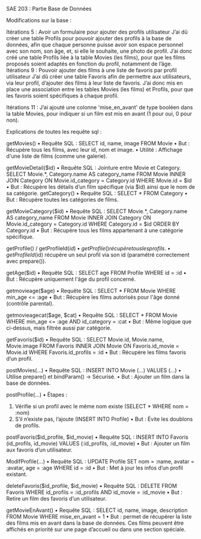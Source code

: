 SAE 203 : Partie Base de Données




 Modifications sur la base :

Itérations 5 : Avoir un formulaire pour ajouter des profils utilisateur
J’ai dû créer une table Profils pour pouvoir ajouter des profils à la base de données, afin que chaque personne puisse avoir son espace personnel avec son nom, son âge, et, si elle le souhaite, une photo de profil. J’ai donc créé une table Profils liée à la table Movies (les films), pour que les films proposés soient adaptés en fonction du profil, notamment de l’âge.
Itérations 9 : Pouvoir ajouter des films à une liste de favoris par profil utilisateur
J’ai dû créer une table Favoris afin de permettre aux utilisateurs, via leur profil, d’ajouter des films à leur liste de favoris. J’ai donc mis en place une association entre les tables Movies (les films) et Profils, pour que les favoris soient spécifiques à chaque profil.

Itérations 11 :
J’ai ajouté une colonne 'mise_en_avant' de type booléen dans la table Movies, pour indiquer si un film est mis en avant (1 pour oui, 0 pour non).

Explications de toutes les requête sql : 

getMovies()
•	Requête SQL : SELECT id, name, image FROM Movie
•	But : Récupère tous les films, avec leur id, nom et image.
•	Utilité : Affichage d'une liste de films (comme une galerie).

getMovieDetail($id)
•	Requête SQL : Jointure entre Movie et Category.
SELECT Movie.*, Category.name AS category_name 
FROM Movie 
INNER JOIN Category ON Movie.id_category = Category.id 
WHERE Movie.id = $id
•	But : Récupère les détails d’un film spécifique (via $id) ainsi que le nom de sa catégorie.
getCategory()
•	Requête SQL : SELECT * FROM Category
•	But : Récupère toutes les catégories de films.

getMovieCategory($id)
•	Requête SQL :
SELECT Movie.*, Category.name AS category_name 
FROM Movie 
INNER JOIN Category ON Movie.id_category = Category.id
WHERE Category.id = $id
ORDER BY Category.id
•	But : Récupère tous les films appartenant à une catégorie spécifique.

getProfile() / getProfileId($id)
•	getProfile() récupère tous les profils.
•	getProfileId($id) récupère un seul profil via son id (paramétré correctement avec prepare()).

getAge($id)
•	Requête SQL : SELECT age FROM Profile WHERE id = :id
•	But : Récupère uniquement l'âge du profil concerné.

getmovieage($age)
•	Requête SQL : SELECT * FROM Movie WHERE min_age <= :age
•	But : Récupère les films autorisés pour l'âge donné (contrôle parental).

getmovieagecat($age, $cat)
•	Requête SQL : SELECT * FROM Movie WHERE min_age <= :age AND id_category = :cat
•	But : Même logique que ci-dessus, mais filtrée aussi par catégorie.

getFavoris($id)
•	Requête SQL :
SELECT Movie.id, Movie.name, Movie.image
FROM Favoris 
INNER JOIN Movie ON Favoris.id_movie = Movie.id 
WHERE Favoris.id_profils = :id
•	But : Récupère les films favoris d’un profil.


postMovies(...)
•	Requête SQL : INSERT INTO Movie (...) VALUES (...)
•	Utilise prepare() et bindParam() →  Sécurisé.
•	But : Ajouter un film dans la base de données.

postProfile(...)
•	Étapes :
1.	Vérifie si un profil avec le même nom existe (SELECT * WHERE nom = :nom)
2.	S’il n’existe pas, l’ajoute (INSERT INTO Profile)
•	But : Évite les doublons de profils.

postFavoris($id_profile, $id_movie)
•	Requête SQL : INSERT INTO Favoris (id_profils, id_movie) VALUES (:id_profils, :id_movie)
•	But : Ajouter un film aux favoris d’un utilisateur.

ModifProfile(...)
•	Requête SQL :
UPDATE Profile SET nom = :name, avatar = :avatar, age = :age WHERE id = :id
•	But : Met à jour les infos d’un profil existant.

deleteFavoris($id_profile, $id_movie)
•	Requête SQL :
DELETE FROM Favoris WHERE id_profils = :id_profils AND id_movie = :id_movie
•	But : Retire un film des favoris d’un utilisateur.

getMovieEnAvant()
•	Requête SQL :
SELECT id, name, image, description  FROM Movie  WHERE mise_en_avant = 1
•	But : permet de récupérer la liste des films mis en avant dans la base de données. Ces films peuvent être affichés en priorité sur une page d’accueil ou dans une section spéciale.


 
